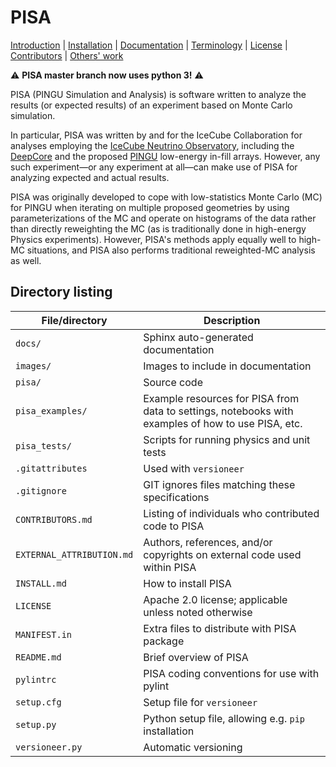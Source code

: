 # PISA
[Introduction](pisa/README.md) |
[Installation](INSTALL.md) |
[Documentation](http://icecube.wisc.edu/%7Epeller/pisa_docs/index.html) |
[Terminology](pisa/glossary.md) |
[License](LICENSE) |
[Contributors](CONTRIBUTORS.md) |
[Others' work](EXTERNAL_ATTRIBUTION.md)

:warning: **PISA master branch now uses python 3!** :warning:

PISA (PINGU Simulation and Analysis) is software written to analyze the results (or expected results) of an experiment based on Monte Carlo simulation.

In particular, PISA was written by and for the IceCube Collaboration for analyses employing the [IceCube Neutrino Observatory](https://icecube.wisc.edu/), including the [DeepCore](https://arxiv.org/abs/1109.6096) and the proposed [PINGU](https://arxiv.org/abs/1401.2046) low-energy in-fill arrays.
However, any such experiment—or any experiment at all—can make use of PISA for analyzing expected and actual results.

PISA was originally developed to cope with low-statistics Monte Carlo (MC) for PINGU when iterating on multiple proposed geometries by using parameterizations of the MC and operate on histograms of the data rather than directly reweighting the MC (as is traditionally done in high-energy Physics experiments).
However, PISA's methods apply equally well to high-MC situations, and PISA also performs traditional reweighted-MC analysis as well.

## Directory listing

| File/directory            | Description
| ------------------------- | -----------
| `docs/`                   | Sphinx auto-generated documentation
| `images/`                 | Images to include in documentation
| `pisa/`                   | Source code
| `pisa_examples/`          | Example resources for PISA from data to settings, notebooks with examples of how to use PISA, etc.
| `pisa_tests/`             | Scripts for running physics and unit tests
| `.gitattributes`          | Used with `versioneer`
| `.gitignore`              | GIT ignores files matching these specifications
| `CONTRIBUTORS.md`         | Listing of individuals who contributed code to PISA
| `EXTERNAL_ATTRIBUTION.md` | Authors, references, and/or copyrights on external code used within PISA
| `INSTALL.md`              | How to install PISA
| `LICENSE`                 | Apache 2.0 license; applicable unless noted otherwise
| `MANIFEST.in`             | Extra files to distribute with PISA package
| `README.md`               | Brief overview of PISA
| `pylintrc`                | PISA coding conventions for use with pylint
| `setup.cfg`               | Setup file for `versioneer`
| `setup.py`                | Python setup file, allowing e.g. `pip` installation
| `versioneer.py`           | Automatic versioning
